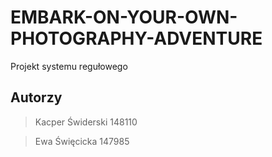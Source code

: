 # EMBARK-ON-YOUR-OWN-PHOTOGRAPHY-ADVENTURE
Projekt systemu regułowego
## Autorzy
> Kacper Świderski 148110

> Ewa Święcicka 147985
